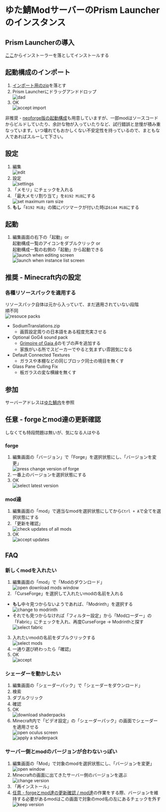 # ゆた鯖ModサーバーのPrism Launcherのインスタンス
## Prism Launcherの導入
[ここ](https://prismlauncher.org)からインストーラーを落としてインストールする

## 起動構成のインポート
1. [インポート用のzip](./resource/instance/Modded_Hammer%201.13.6+1.20.1.forge.zip)を落とす
2. Prism Launcherにドラッグアンドドロップ  
![dad](./resource/dad.png)  
3. OK  
![accept import](./resource/import.png)

非推奨 - [neoforge版の起動構成](./resource/instance/Drill%200.6.0-1.25.1+1.20.1.neoforge.zip)も用意していますが、一部modはソースコードからビルドしていたり、余計な物が入っていたりなど、試行錯誤と怠慢が積み重なっています。いつ壊れてもおかしくない不安定性を持っているので、まともな人であればスルーして下さい。

## 設定
1. 編集  
![edit](./resource/edit.png)  
2. 設定  
![settings](./resource/settings/settings.png)  
3. 「メモリ」にチェックを入れる
4. 「最大メモリ割り当て」を`8192 MiB`にする  
![set maximum ram size](./resource/settings/ram.png)  
5. **もし**「`8192 MiB`」の隣にバツマークが付いた時は`6144 MiB`にする

## 起動
1. 編集画面の右下の「起動」or  
起動構成一覧のアイコンをダブルクリック or  
起動構成一覧の右側の「起動」から起動できる  
![launch when editing screen](./resource/launch.png)  
![launch when instance list screen](./resource/launch2.png)

## 推奨 - Minecraft内の設定
### 各種リソースパックを適用する
リソースパック自体は元から入っていて、まだ適用されていない段階  
順不同  
![resouce packs](./resource/resouce_pack.png)  
- SodiumTranslations.zip
  - 画質設定周りの日本語をある程度充実させる
- Optional GoG4 sound pack
  - [Grimoire of Gaia 4](https://www.curseforge.com/projects/228948)のモブの声を追加する
  - 家族がいる所でスピーカーでやると気まずい雰囲気になる
- Default Connected Textures
  - ガラスや本棚などの同じブロック同士の境目を無くす
- Glass Pane Culling Fix
  - 板ガラスの変な横線を無くす

## 参加
サーバーアドレスは[ゆた鯖内](https://discord.com/channels/610020293208965151/742789380569301023/1343827340123312208)を参照

## 任意 - forgeとmod達の更新確認
しなくても特段問題は無いが、気になる人はやる
### forge
1. 編集画面の「バージョン」で「Forge」を選択状態にし、「バージョンを変更」  
![press change version of forge](./resource/change_forge_version/press_change_version.png)  
2. 一番上のバージョンを選択状態にする
3. OK  
![select latest version](./resource/change_forge_version/select_latest.png)

### mod達
1. 編集画面の「mod」で適当なmodを選択状態にしてから`Ctrl + A`で全てを選択状態にする
2. 「更新を確認」  
![check updates of all mods](./resource/update_mods/check_updates.png)  
3. OK  
![accept updates](./resource/update_mods/accept_updates.png)

## FAQ
### 新しくmodを入れたい
1. 編集画面の「mod」で「Modのダウンロード」  
![open download mods window](./resource/download_mods/open_download_mods_window.png)  
2. 「CurseForge」を選択して入れたいmodの名前を入れる
  - **もし**中々見つからないようであれば、「Modrinth」を選択する  
![change to modrinth](./resource/download_mods/change_to_modrinth.png)  
  - それでも見つからなければ「フィルター設定」から「Modローダー」の「Fabric」にチェックを入れ、再度CurseForge -> Modrinthと探す  
![select fabric](./resource/download_mods/select_fabric.png)  
3. 入れたいmodの名前をダブルクリックする  
![select mods](./resource/download_mods/select_mods.png)  
4. 一通り選び終わったら「確認」
5. OK  
![accept](./resource/download_mods/accept.png)

### シェーダーを動かしたい
1. 編集画面の「シェーダーパック」で「シェーダーをダウンロード」
2. 検索
3. ダブルクリック
4. 確認
5. OK  
![download shaderpacks](./resource/apply_shaders/download_shaders.png)  
6. Minecraft内で「ビデオ設定」の「シェーダーパック」の画面でシェーダーを適用させる  
![open oculus screen](./resource/apply_shaders/open_oculus_screen.png)  
![apply a shaderpack](./resource/apply_shaders/apply.png)

### サーバー側とmodのバージョンが合わないっぽい
1. 編集画面の「Mod」で対象のmodを選択状態にし、「バージョンを変更」  
![open window](./resource/change_mod_version/open_window.png)  
2. Minecraftの画面に出てきたサーバー側のバージョンを選ぶ  
![change version](./resource/change_mod_version/change_version.png)  
3. 「再インストール」
4. [任意 - forgeとmod達の更新確認 / mod達](#mod達)の作業をする際、バージョンを維持する必要があるmodはこの画面で対象のmod名の左にあるチェックを外す  
![keep version](./resource/change_mod_version/keep_version.png)

